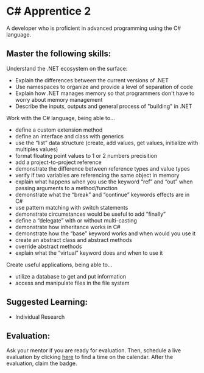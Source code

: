 # C# Apprentice 2

A developer who is proficient in advanced programming using the C# language.

## Master the following skills:

Understand the .NET ecosystem on the surface:

- Explain the differences between the current versions of .NET
- Use namespaces to organize and provide a level of separation of code
- Explain how .NET manages memory so that programmers don't have to worry about memory management
- Describe the inputs, outputs and general process of "building" in .NET

Work with the C# language, being able to...

- define a custom extension method
- define an interface and class with generics
- use the “list” data structure (create, add values, get values, initialize with multiples values)
- format floating point values to 1 or 2 numbers precisition
- add a project-to-project reference
- demonstrate the difference between reference types and value types
- verify if two variables are referencing the same object in memory
- explain what happens when you use the keyword “ref” and “out” when passing arguments to a method/function
- demonstrate what the “break” and “continue” keywords effects are in C#
- use pattern matching with switch statements
- demonstrate circumstances would be useful to add “finally”
- define a “delegate” with or without multi-casting
- demonstrate how inheritance works in C#
- demonstrate how the “base” keyword works and when would you use it
- create an abstract class and abstract methods
- override abstract methods
- explain what the “virtual” keyword does and when to use it

Create useful applications, being able to...

- utilize a database to get and put information
- access and manipulate files in the file system

## Suggested Learning:

- Individual Research

## Evaluation:

Ask your mentor if you are ready for evaluation. Then, schedule a live evaluation by clicking [here](https://calendly.com/codex-evaluations/full-stack) to find a time on the calendar. After the evaluation, claim the badge.
